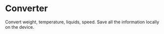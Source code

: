 # Converter
Convert weight, temperature, liquids, speed. Save all the information locally on the device.
